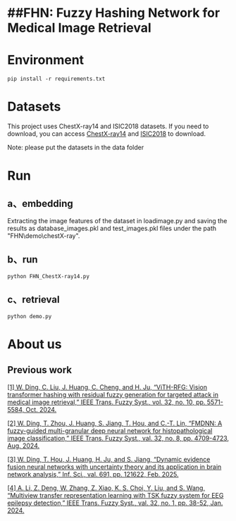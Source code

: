 # ##FHN: Fuzzy Hashing Network for Medical Image Retrieval

# Environment

```
pip install -r requirements.txt
```


# Datasets

This project uses ChestX-ray14 and ISIC2018 datasets. If you need to download, you can access [ChestX-ray14](https://github.com/richardborbely/ChestX-ray14_CNN) and [ISIC2018](https://github.com/yuanqing811/ISIC2018) to download.

Note: please put the datasets in the data folder


# Run
## a、embedding
Extracting the image features of the dataset in loadimage.py and saving the results as database_images.pkl and test_images.pkl files under the path "FHN\demo\chestX-ray".

## b、run
```
python FHN_ChestX-ray14.py
```

## c、retrieval
```
python demo.py
```


# About us
## Previous work

[[1] W. Ding, C. Liu, J. Huang, C. Cheng, and H. Ju, “ViTH-RFG: Vision transformer hashing with residual fuzzy generation for targeted attack in medical image retrieval,” IEEE Trans. Fuzzy Syst., vol. 32, no. 10, pp. 5571-5584, Oct. 2024.](https://ieeexplore.ieee.org/abstract/document/10360307)

[[2] W. Ding, T. Zhou, J. Huang, S. Jiang, T. Hou, and C.-T. Lin, “FMDNN: A fuzzy-guided multi-granular deep neural network for histopathological image classification,” IEEE Trans. Fuzzy Syst., val. 32, no. 8, pp. 4709-4723, Aug. 2024.](https://ieeexplore.ieee.org/abstract/document/10552048)

[[3] W. Ding, T. Hou, J. Huang, H. Ju, and S. Jiang, “Dynamic evidence fusion neural networks with uncertainty theory and its application in brain network analysis,” Inf. Sci., val. 691, pp. 121622, Feb. 2025.](https://www.sciencedirect.com/science/article/pii/S0020025524015366)

[[4] A. Li, Z. Deng, W. Zhang, Z. Xiao, K. S. Choi, Y. Liu, and S. Wang, “Multiview transfer representation learning with TSK fuzzy system for EEG epilepsy detection,” IEEE Trans. Fuzzy Syst., val. 32, no. 1, pp. 38-52, Jan. 2024.](https://ieeexplore.ieee.org/abstract/document/10159484)
